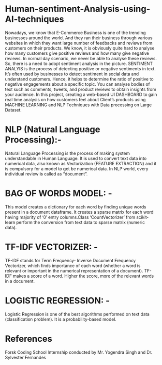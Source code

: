 # Human-sentiment-Analysis-using-AI-techniques
Nowadays, we know that E-Commerce Business is one of the trending businesses around the world. And they ran their business through various websites in which they want large number of feedbacks and reviews from customers on their products. We know, it is obviously quite hard to analyse how many customers give positive reviews and how many give negative reviews. In normal day scenario, we never be able to analyse these reviews. So, there is a need to adopt sentiment analysis in the picture.
SENTIMENT ANALYIS is the process of detecting positive or negative sentiments in text. It’s often used by businesses to detect sentiment in social data and understand customers. Hence, it helps to determine the ratio of positive to negative engagements about a specific topic. You can analyse bodies of text such as comments, tweets, and product reviews to obtain insights from your audience.
In this project, creating a web-based UI DASHBOARD to gain real time analysis on how customers feel about Client’s products using MACHINE LEARNING and NLP Techniques with Data processing on Large Dataset. 


# NLP (Natural Language Processing):- 
Natural Language Processing is the process of making system understandable in Human Language. It is used to convert text data into numerical data, also known as Vectorization (FEATURE EXTRACTION) and it is compulsory for a model to get be numerical data. In NLP world, every individual review is called as “document”.

# BAG OF WORDS MODEL: -
This model creates a dictionary for each word by finding unique words present in a document dataframe. It creates a sparse matrix for each word having majority of ‘0’ entry columns.Class ‘CountVectorizer’ from scikit-learn perform the conversion from text data to sparse matrix (numeric data).

# TF-IDF VECTORIZER: - 
TF-IDF stands for Term Frequency- Inverse Document Frequency Vectorizer, which finds importance of each word (whether a word is relevant or important in the numerical representation of a document). TF-IDF makes a score of a word. Higher the score, more of the relevant words in a document.

# LOGISTIC REGRESSION: - 
Logistic Regression is one of the best algorithms performed on text data (classification problem). It is a probability-based model.


 
# References
Forsk Coding School Internship conducted by Mr. Yogendra Singh and Dr. Sylvester Fernandes
